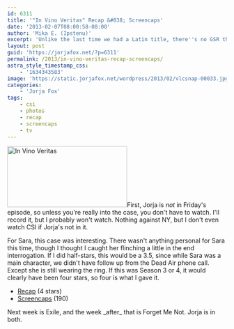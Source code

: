 ```yaml
---
id: 6311
title: '"In Vino Veritas" Recap &#038; Screencaps'
date: '2013-02-07T08:00:58-08:00'
author: 'Mika E. (Ipstenu)'
excerpt: 'Unlike the last time we had a Latin title, there''s no GSR this week, but still a whole lotta Sara.'
layout: post
guid: 'https://jorjafox.net/?p=6311'
permalink: /2013/in-vino-veritas-recap-screencaps/
astra_style_timestamp_css:
    - '1634343583'
image: 'https://static.jorjafox.net/wordpress/2013/02/vlcsnap-00033.jpg'
categories:
    - 'Jorja Fox'
tags:
    - csi
    - photos
    - recap
    - screencaps
    - tv
---
```


<a href="//static.jorjafox.net/wordpress/2013/02/vlcsnap-00033.jpg"><img class="alignleft size-thumbnail wp-image-6314" alt="In Vino Veritas" src="//static.jorjafox.net/wordpress/2013/02/vlcsnap-00033-250x250.jpg" width="275" height="140" /></a>First, Jorja is _not_ in Friday's episode, so unless you're really into the case, you don't have to watch. I'll record it, but I probably won't watch. Nothing against NY, but I don't even watch CSI if Jorja's not in it.

For Sara, this case was interesting. There wasn't anything personal for Sara this time, though I thought I caught her flinching a little in the end interrogation. If I did half-stars, this would be a 3.5, since while Sara was a main character, we didn't have follow up from the Dead Air phone call. Except she is still wearing the ring. If this was Season 3 or 4, it would clearly have been four stars, so four is what I gave it.
<ul>
	<li><a href="https://jorjafox.net/wiki/In_Vino_Veritas">Recap</a> (4 stars)</li>
	<li><a href="https://jorjafox.net/gallery/tv/csi/season13/13vino/">Screencaps</a> (190)</li>
</ul>
Next week is Exile, and the week _after_ that is Forget Me Not. Jorja is in both.
